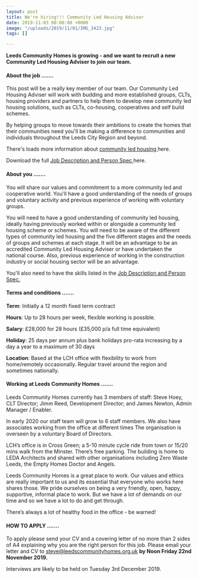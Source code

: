 ```yaml
---
layout: post
title: We're hiring!!! Community Led Housing Advisor
date: 2019-11-03 00:00:00 +0000
image: "/uploads/2019/11/01/IMG_3423.jpg"
tags: []

---
```

**Leeds Community Homes is growing - and we want to recruit a new Community Led Housing Adviser to join our team.**

#### About the job .......

This post will be a really key member of our team. Our Community Led Housing Adviser will work with budding and more established groups, CLTs, housing providers and partners to help them to develop new community led housing solutions, such as CLTs, co-housing, cooperatives and self build schemes.

By helping groups to move towards their ambitions to create the homes that their communities need you'll be making a difference to communities and individuals throughout the Leeds City Region and beyond.

There's loads more information about [community led housing ](https://www.communityledhomes.org.uk/)here.

Download the full [Job Description and Person Spec ](https://drive.google.com/file/d/1OlliBKbqsS7tuLpPRMUkwJ1EXCIu89bF/view?usp=sharing "Adviser JD&PS")here.

#### About you .......

You will share our values and commitment to a more community led and cooperative world. You'll have a good understanding of the needs of groups and voluntary activity and previous experience of working with voluntary groups.

You will need to have a good understanding of community led housing, ideally having previously worked within or alongside a community led housing scheme or schemes. You will need to be aware of the different types of community led housing and the five different stages and the needs of groups and schemes at each stage. It will be an advantage to be an accredited Community Led Housing Adviser or have undertaken the national course. Also, previous experience of working in the construction industry or social housing sector will be an advantage.

You'll also need to have the skills listed in the [Job Description and Person Spec.](https://drive.google.com/file/d/1OlliBKbqsS7tuLpPRMUkwJ1EXCIu89bF/view?usp=sharing "Adviser JD&PS")

#### Terms and conditions .......

**Term**: Initially a 12 month fixed term contract

**Hours**: Up to 28 hours per week, flexible working is possible.

**Salary**: £28,000 for 28 hours (£35,000 p/a full time equivalent)

**Holiday**: 25 days per annum plus bank holidays pro-rata increasing by a day a year to a maximum of 30 days

**Location**: Based at the LCH office with flexibility to work from home/remotely occasionally. Regular travel around the region and sometimes nationally.

#### **Working at Leeds Community Homes** .......

Leeds Community Homes currently has 3 members of staff: Steve Hoey, CLT Director; Jimm Reed, Development Director; and James Newton, Admin Manager / Enabler. 

In early 2020 our staff team will grow to 6 staff members. We also have associates working from the office at different times The organisation is overseen by a voluntary Board of Directors.

LCH’s office is in Cross Green; a 5-10 minute cycle ride from town or 15/20 mins walk from the Minster. There’s free parking. The building is home to LEDA Architects and shared with other organisations including Zero Waste Leeds, the Empty Homes Doctor and Angels.

Leeds Community Homes is a great place to work. Our values and ethics are really important to us and its essential that everyone who works here shares those. We pride ourselves on being a very friendly, open, happy, supportive, informal place to work. But we have a lot of demands on our time and so we have a lot to do and get through.

There’s always a lot of healthy food in the office - be warned!

#### HOW TO APPLY  .......

To apply please send your CV and a covering letter of no more than 2 sides of A4 explaining why you are the right person for this job. Please email your letter and CV to steve@leedscommunityhomes.org.uk **by Noon Friday 22nd November 2019.** 

Interviews are likely to be held on Tuesday 3rd December 2019. 